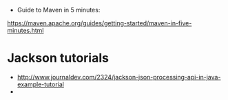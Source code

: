 * Guide to Maven in 5 minutes:

https://maven.apache.org/guides/getting-started/maven-in-five-minutes.html


# Jackson tutorials

* http://www.journaldev.com/2324/jackson-json-processing-api-in-java-example-tutorial
* 
